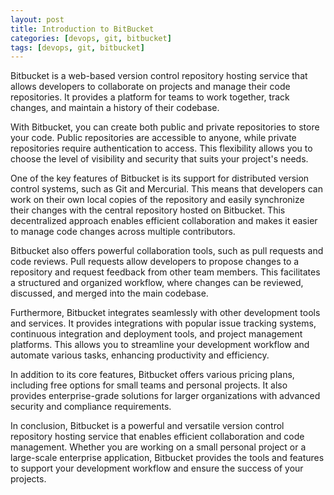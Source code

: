 ```yaml
---
layout: post
title: Introduction to BitBucket
categories: [devops, git, bitbucket]
tags: [devops, git, bitbucket]
---
```



Bitbucket is a web-based version control repository hosting service that allows developers to collaborate on projects and manage their code repositories. It provides a platform for teams to work together, track changes, and maintain a history of their codebase.

With Bitbucket, you can create both public and private repositories to store your code. Public repositories are accessible to anyone, while private repositories require authentication to access. This flexibility allows you to choose the level of visibility and security that suits your project's needs.

One of the key features of Bitbucket is its support for distributed version control systems, such as Git and Mercurial. This means that developers can work on their own local copies of the repository and easily synchronize their changes with the central repository hosted on Bitbucket. This decentralized approach enables efficient collaboration and makes it easier to manage code changes across multiple contributors.

Bitbucket also offers powerful collaboration tools, such as pull requests and code reviews. Pull requests allow developers to propose changes to a repository and request feedback from other team members. This facilitates a structured and organized workflow, where changes can be reviewed, discussed, and merged into the main codebase.

Furthermore, Bitbucket integrates seamlessly with other development tools and services. It provides integrations with popular issue tracking systems, continuous integration and deployment tools, and project management platforms. This allows you to streamline your development workflow and automate various tasks, enhancing productivity and efficiency.

In addition to its core features, Bitbucket offers various pricing plans, including free options for small teams and personal projects. It also provides enterprise-grade solutions for larger organizations with advanced security and compliance requirements.

In conclusion, Bitbucket is a powerful and versatile version control repository hosting service that enables efficient collaboration and code management. Whether you are working on a small personal project or a large-scale enterprise application, Bitbucket provides the tools and features to support your development workflow and ensure the success of your projects.